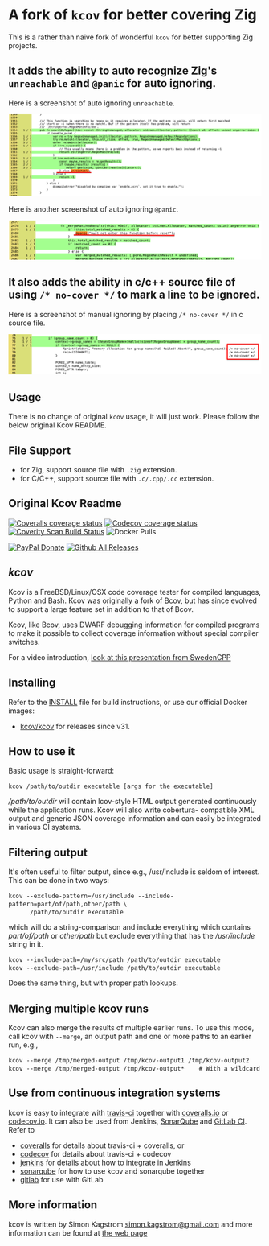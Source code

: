 # A fork of `kcov` for better covering Zig

This is a rather than naive fork of wonderful `kcov` for better supporting Zig projects.

## It adds the ability to auto recognize Zig's `unreachable` and `@panic` for auto ignoring.

Here is a screenshot of auto ignoring `unreachable`.

![zig-unreachable-example](https://github.com/liyu1981/kcov/blob/master/nocover/zig-unreachable.png?raw=true)

Here is another screenshot of auto ignoring `@panic`.

![zig-panic-example](https://github.com/liyu1981/kcov/blob/master/nocover/zig-panic.png?raw=true)

## It also adds the ability in c/c++ source file of using `/* no-cover */` to mark a line to be ignored.

Here is a screenshot of manual ignoring by placing `/* no-cover */` in c source file.

![c-no-cover example](https://github.com/liyu1981/kcov/blob/master/nocover/c-nocover.png?raw=true)

## Usage

There is no change of original `kcov` usage, it will just work. Please follow the below original Kcov README.

## File Support

- for Zig, support source file with `.zig` extension.
- for C/C++, support source file with `.c/.cpp/.cc` extension.

## Original Kcov Readme

[![Coveralls coverage status](https://img.shields.io/coveralls/SimonKagstrom/kcov.svg)](https://coveralls.io/r/SimonKagstrom/kcov?branch=master)
[![Codecov coverage status](https://codecov.io/gh/SimonKagstrom/kcov/branch/master/graph/badge.svg)](https://codecov.io/gh/SimonKagstrom/kcov)
[![Coverity Scan Build Status](https://scan.coverity.com/projects/2844/badge.svg)](https://scan.coverity.com/projects/2844)
![Docker Pulls](https://img.shields.io/docker/pulls/kcov/kcov.svg)

[![PayPal Donate](https://img.shields.io/badge/paypal-donate-blue.svg)](https://www.paypal.com/cgi-bin/webscr?cmd=_donations&business=simon.kagstrom%40gmail%2ecom&lc=US&item_name=Simon%20Kagstrom&item_number=kcov&currency_code=USD&bn=PP%2dDonationsBF%3abtn_donate_LG%2egif%3aNonHosted) [![Github All Releases](https://img.shields.io/github/downloads/atom/atom/total.svg)](https://github.com/SimonKagstrom/kcov/)

## _kcov_

Kcov is a FreeBSD/Linux/OSX code coverage tester for compiled languages, Python
and Bash. Kcov was originally a fork of [Bcov](http://bcov.sf.net), but has
since evolved to support a large feature set in addition to that of Bcov.

Kcov, like Bcov, uses DWARF debugging information for compiled programs to
make it possible to collect coverage information without special compiler
switches.

For a video introduction, [look at this presentation from SwedenCPP](https://www.youtube.com/watch?v=1QMHbp5LUKg)

## Installing

Refer to the [INSTALL](INSTALL.md) file for build instructions, or use our official Docker images:

- [kcov/kcov](https://hub.docker.com/r/kcov/kcov/) for releases since v31.

## How to use it

Basic usage is straight-forward:

```
kcov /path/to/outdir executable [args for the executable]
```

_/path/to/outdir_ will contain lcov-style HTML output generated
continuously while the application runs. Kcov will also write cobertura-
compatible XML output and generic JSON coverage information and can easily
be integrated in various CI systems.

## Filtering output

It's often useful to filter output, since e.g., /usr/include is seldom of interest.
This can be done in two ways:

```
kcov --exclude-pattern=/usr/include --include-pattern=part/of/path,other/path \
      /path/to/outdir executable
```

which will do a string-comparison and include everything which contains
_part/of/path_ or _other/path_ but exclude everything that has the
_/usr/include_ string in it.

```
kcov --include-path=/my/src/path /path/to/outdir executable
kcov --exclude-path=/usr/include /path/to/outdir executable
```

Does the same thing, but with proper path lookups.

## Merging multiple kcov runs

Kcov can also merge the results of multiple earlier runs. To use this mode,
call kcov with `--merge`, an output path and one or more paths to an earlier
run, e.g.,

```
kcov --merge /tmp/merged-output /tmp/kcov-output1 /tmp/kcov-output2
kcov --merge /tmp/merged-output /tmp/kcov-output*    # With a wildcard
```

## Use from continuous integration systems

kcov is easy to integrate with [travis-ci](http://travis-ci.org) together with
[coveralls.io](http://coveralls.io) or [codecov.io](http://codecov.io). It can also
be used from Jenkins, [SonarQube](http://sonarqube.org) and [GitLab CI](http://gitlab.com).
Refer to

- [coveralls](doc/coveralls.md) for details about travis-ci + coveralls, or
- [codecov](doc/codecov.md) for details about travis-ci + codecov
- [jenkins](doc/jenkins.md) for details about how to integrate in Jenkins
- [sonarqube](doc/sonarqube.md) for how to use kcov and sonarqube together
- [gitlab](doc/gitlab.md) for use with GitLab

## More information

kcov is written by Simon Kagstrom <simon.kagstrom@gmail.com> and more
information can be found at [the web page](http://simonkagstrom.github.io/kcov/index.html)
